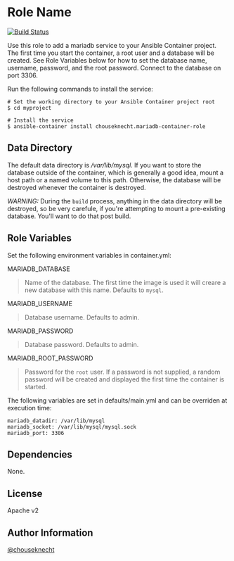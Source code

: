 Role Name
=========

[![Build Status](https://travis-ci.org/chouseknecht/mariadb-container.svg?branch=master)](https://travis-ci.org/chouseknecht/mariadb-container)

Use this role to add a mariadb service to your Ansible Container project. The first time you start the container, a root user and a database will be created. See Role Variables below for how to set the database name, username, password, and the root password. Connect to the database on port 3306.

Run the following commands to install the service:

```
# Set the working directory to your Ansible Container project root
$ cd myproject

# Install the service
$ ansible-container install chouseknecht.mariadb-container-role 
```

Data Directory
--------------
The default data directory is */var/lib/mysql*. If you want to store the database outside of the container, which is generally a good idea, mount a host path or a named volume to this path. Otherwise, the database will be destroyed whenever the container is destroyed.

*WARNING:* During the `build` process, anything in the data directory will be destroyed, so be very carefule, if you're attempting to mount a pre-existing database. You'll want to do that post build. 

Role Variables
--------------

Set the following environment variables in container.yml:

MARIADB_DATABASE
> Name of the database. The first time the image is used it will creare a new database with this name. Defaults to `mysql`.

MARIADB_USERNAME
> Database username. Defaults to admin.

MARIADB_PASSWORD
> Database password. Defaults to admin.

MARIADB_ROOT_PASSWORD
> Password for the `root` user. If a password is not supplied, a random password will be created and displayed the first time the container is started.

The following variables are set in defaults/main.yml and can be overriden at execution time:

```
mariadb_datadir: /var/lib/mysql
mariadb_socket: /var/lib/mysql/mysql.sock
mariadb_port: 3306
```

Dependencies
------------

None.

License
-------

Apache v2

Author Information
------------------

[@chouseknecht](https://github.com/chouseknecht)

